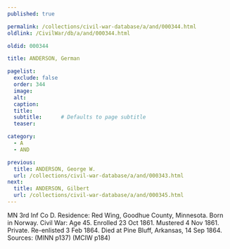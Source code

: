 ```yaml
---
published: true

permalink: /collections/civil-war-database/a/and/000344.html
oldlink: /CivilWar/db/a/and/000344.html

oldid: 000344

title: ANDERSON, German

pagelist:
  exclude: false
  order: 344
  image: 
  alt:
  caption:
  title:
  subtitle:      # Defaults to page subtitle
  teaser:

category: 
  - A 
  - AND

previous:
  title: ANDERSON, George W.
  url: /collections/civil-war-database/a/and/000343.html  
next:
  title: ANDERSON, Gilbert
  url: /collections/civil-war-database/a/and/000345.html   
---
```

MN 3rd Inf Co D. Residence: Red Wing, Goodhue County, Minnesota. Born in Norway. Civil War: Age 45. Enrolled 23 Oct 1861. Mustered 4 Nov 1861. Private. Re-enlisted 3 Feb 1864. Died at Pine Bluff, Arkansas, 14 Sep 1864. Sources: (MINN p137) (MCIW p184)
